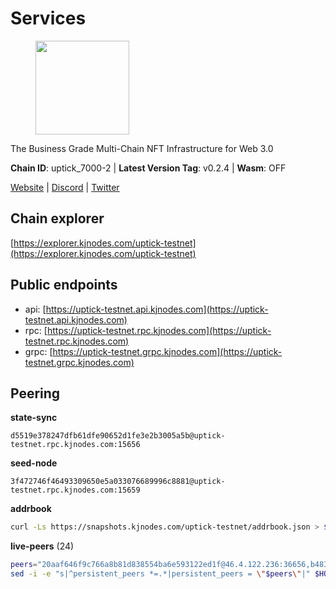# Services

<figure><img src="https://raw.githubusercontent.com/kj89/testnet_manuals/main/pingpub/logos/uptick.png" width="150" alt=""><figcaption></figcaption></figure>

The Business Grade Multi-Chain NFT Infrastructure for Web 3.0

**Chain ID**: uptick_7000-2 | **Latest Version Tag**: v0.2.4 | **Wasm**: OFF

[Website](https://uptick.network) | [Discord](https://discord.gg/UzeHS7fu5H) | [Twitter](https://twitter.com/uptickproject)


## Chain explorer
[https://explorer.kjnodes.com/uptick-testnet](https://explorer.kjnodes.com/uptick-testnet)

## Public endpoints

* api: [https://uptick-testnet.api.kjnodes.com](https://uptick-testnet.api.kjnodes.com)
* rpc: [https://uptick-testnet.rpc.kjnodes.com](https://uptick-testnet.rpc.kjnodes.com)
* grpc: [https://uptick-testnet.grpc.kjnodes.com](https://uptick-testnet.grpc.kjnodes.com)

## Peering

**state-sync**

```text
d5519e378247dfb61dfe90652d1fe3e2b3005a5b@uptick-testnet.rpc.kjnodes.com:15656
```

**seed-node**

```text
3f472746f46493309650e5a033076689996c8881@uptick-testnet.rpc.kjnodes.com:15659
```

**addrbook**
```bash
curl -Ls https://snapshots.kjnodes.com/uptick-testnet/addrbook.json > $HOME/.uptickd/config/addrbook.json
```

**live-peers** (24)
```bash
peers="20aaf646f9c766a8b81d838554ba6e593122ed1f@46.4.122.236:36656,b483acbcae7ccd1244f588144245e9d1124c3de5@88.99.56.200:26666,d8777278648d8fc93800692a8b96a7f104df4f9a@194.163.135.127:26656,eb5a3112a64944e2bd701ff8aa99ab95209c6310@185.198.27.110:26656,75aa14851ff12bd4825fe5679958dc278086e2b9@95.216.14.72:34656,b9e0210809b9dfc9cd299c6e83116d7fa45c6e27@65.109.68.93:46656,453aff3405698476967251ee253a03bedf4f0dce@178.211.139.124:15656,d5519e378247dfb61dfe90652d1fe3e2b3005a5b@65.109.68.190:15656,7a4f1c0baa2ff31c02163fb658c4eb8d119193c7@95.214.52.173:26656,0afb5ce897e69eec34fb32bf87f4a2f93f79e0b3@65.109.65.210:30656,883d6557bef1bae68c4fb569078caf0cf4c45bdd@142.132.202.50:26651,0fcdc6af694d5b9995340549e5ce444dc96de3e0@195.201.197.4:15656,db09e85b73c4be1cab07f41422912ccad2aa5744@185.198.27.109:15656,962d620d21ce5caba3e765501dd9b309cfac234f@78.31.64.11:26356,6af07daddb8a57c01d05d8c0894f8293a41090d0@185.245.183.122:26656,b14b4e3a46180eccf00d816aed5338db925e2237@185.225.191.149:26656,2763c95b0c9b0b31c312b06d6ae6887968fb9830@194.163.154.224:26656,af5262526a0800a29a0a7194e1488a9fa62d0005@195.3.223.208:26656,7175172406a124862dc545b8fb1e3545c35173f9@176.9.146.72:14656,f296bfda3c0c3f46059c89d3ee02f3f11d95d00b@162.55.234.70:55056,07df6fd3f41c4bda761931831439ab248eb3dae4@91.223.3.190:55056,2298edffe9306e4d9370233c1d29dab567829095@144.91.78.28:26656,f06b6a57001440bf3507ba2f09a3010f6d50080b@135.181.133.37:29656,70c19420bb2d40c5a6c3466c69ead6e0877b9cc7@45.85.250.108:26656"
sed -i -e "s|^persistent_peers *=.*|persistent_peers = \"$peers\"|" $HOME/.uptickd/config/config.toml
```

